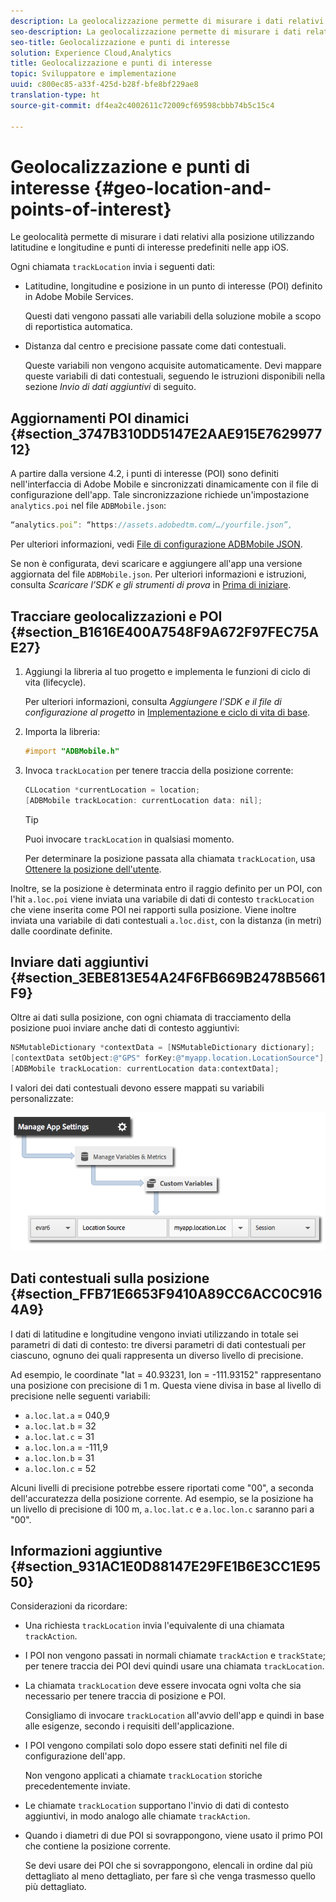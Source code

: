```yaml
---
description: La geolocalizzazione permette di misurare i dati relativi alla posizione utilizzando latitudine e longitudine e punti di interesse predefiniti nelle app iOS.
seo-description: La geolocalizzazione permette di misurare i dati relativi alla posizione utilizzando latitudine e longitudine e punti di interesse predefiniti nelle app iOS.
seo-title: Geolocalizzazione e punti di interesse
solution: Experience Cloud,Analytics
title: Geolocalizzazione e punti di interesse
topic: Sviluppatore e implementazione
uuid: c800ec85-a33f-425d-b28f-bfe8bf229ae8
translation-type: ht
source-git-commit: df4ea2c4002611c72009cf69598cbbb74b5c15c4

---
```



# Geolocalizzazione e punti di interesse {#geo-location-and-points-of-interest}

Le geolocalità permette di misurare i dati relativi alla posizione utilizzando latitudine e longitudine e punti di interesse predefiniti nelle app iOS.

Ogni chiamata `trackLocation` invia i seguenti dati:

* Latitudine, longitudine e posizione in un punto di interesse (POI) definito in Adobe Mobile Services.

   Questi dati vengono passati alle variabili della soluzione mobile a scopo di reportistica automatica.

* Distanza dal centro e precisione passate come dati contestuali.

   Queste variabili non vengono acquisite automaticamente. Devi mappare queste variabili di dati contestuali, seguendo le istruzioni disponibili nella sezione *Invio di dati aggiuntivi* di seguito.

## Aggiornamenti POI dinamici {#section_3747B310DD5147E2AAE915E762997712}

A partire dalla versione 4.2, i punti di interesse (POI) sono definiti nell'interfaccia di Adobe Mobile e sincronizzati dinamicamente con il file di configurazione dell'app. Tale sincronizzazione richiede un'impostazione `analytics.poi` nel file `ADBMobile.json`:

```js
“analytics.poi”: “https://assets.adobedtm.com/…/yourfile.json”,
```

Per ulteriori informazioni, vedi [File di configurazione ADBMobile JSON](/help/ios/configuration/json-config/json-config.md).

Se non è configurata, devi scaricare e aggiungere all'app una versione aggiornata del file `ADBMobile.json`. Per ulteriori informazioni e istruzioni, consulta *Scaricare l’SDK e gli strumenti di prova* in [Prima di iniziare](/help/ios/getting-started/requirements.md).

## Tracciare geolocalizzazioni e POI {#section_B1616E400A7548F9A672F97FEC75AE27}

1. Aggiungi la libreria al tuo progetto e implementa le funzioni di ciclo di vita (lifecycle).

   Per ulteriori informazioni, consulta *Aggiungere l’SDK e il file di configurazione al progetto* in [Implementazione e ciclo di vita di base](/help/ios/getting-started/dev-qs.md).
1. Importa la libreria:

   ```objective-c
   #import "ADBMobile.h"
   ```

1. Invoca `trackLocation` per tenere traccia della posizione corrente:

   ```objective-c
   CLLocation *currentLocation = location; 
   [ADBMobile trackLocation: currentLocation data: nil]; 
   ```

   >[!TIP]
   >
   >Puoi invocare `trackLocation` in qualsiasi momento.

   Per determinare la posizione passata alla chiamata `trackLocation`, usa [Ottenere la posizione dell'utente](https://developer.apple.com/Library/ios/documentation/UserExperience/Conceptual/LocationAwarenessPG/CoreLocation/CoreLocation.html).

Inoltre, se la posizione è determinata entro il raggio definito per un POI, con l'hit `a.loc.poi` viene inviata una variabile di dati di contesto `trackLocation` che viene inserita come POI nei rapporti sulla posizione. Viene inoltre inviata una variabile di dati contestuali `a.loc.dist`, con la distanza (in metri) dalle coordinate definite.

## Inviare dati aggiuntivi {#section_3EBE813E54A24F6FB669B2478B5661F9}

Oltre ai dati sulla posizione, con ogni chiamata di tracciamento della posizione puoi inviare anche dati di contesto aggiuntivi:

```objective-c
NSMutableDictionary *contextData = [NSMutableDictionary dictionary]; 
[contextData setObject:@"GPS" forKey:@"myapp.location.LocationSource"]; 
[ADBMobile trackLocation: currentLocation data:contextData];
```

I valori dei dati contestuali devono essere mappati su variabili personalizzate:

![](assets/map-location-context-data.png)

## Dati contestuali sulla posizione {#section_FFB71E6653F9410A89CC6ACC0C9164A9}

I dati di latitudine e longitudine vengono inviati utilizzando in totale sei parametri di dati di contesto: tre diversi parametri di dati contestuali per ciascuno, ognuno dei quali rappresenta un diverso livello di precisione.

Ad esempio, le coordinate "lat = 40.93231, lon = -111.93152" rappresentano una posizione con precisione di 1 m. Questa viene divisa in base al livello di precisione nelle seguenti variabili:

* `a.loc.lat.a` = 040,9
* `a.loc.lat.b` = 32
* `a.loc.lat.c` = 31
* `a.loc.lon.a` = -111,9
* `a.loc.lon.b` = 31
* `a.loc.lon.c` = 52

Alcuni livelli di precisione potrebbe essere riportati come "00", a seconda dell'accuratezza della posizione corrente. Ad esempio, se la posizione ha un livello di precisione di 100 m, `a.loc.lat.c` e `a.loc.lon.c` saranno pari a "00".

## Informazioni aggiuntive {#section_931AC1E0D88147E29FE1B6E3CC1E9550}

Considerazioni da ricordare:

* Una richiesta `trackLocation` invia l'equivalente di una chiamata `trackAction`.

* I POI non vengono passati in normali chiamate `trackAction` e `trackState`; per tenere traccia dei POI devi quindi usare una chiamata `trackLocation`.

* La chiamata `trackLocation` deve essere invocata ogni volta che sia necessario per tenere traccia di posizione e POI.

   Consigliamo di invocare `trackLocation` all'avvio dell'app e quindi in base alle esigenze, secondo i requisiti dell'applicazione.

* I POI vengono compilati solo dopo essere stati definiti nel file di configurazione dell'app.

   Non vengono applicati a chiamate `trackLocation` storiche precedentemente inviate.
* Le chiamate `trackLocation` supportano l'invio di dati di contesto aggiuntivi, in modo analogo alle chiamate `trackAction`.

* Quando i diametri di due POI si sovrappongono, viene usato il primo POI che contiene la posizione corrente.

   Se devi usare dei POI che si sovrappongono, elencali in ordine dal più dettagliato al meno dettagliato, per fare sì che venga trasmesso quello più dettagliato.

